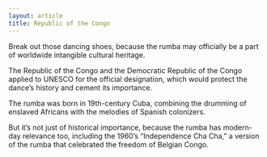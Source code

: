 ```yaml
---
layout: article
title: Republic of the Congo
---
```


Break out those dancing shoes, because the rumba may officially be a part of worldwide intangible cultural heritage.

The Republic of the Congo and the Democratic Republic of the Congo applied to UNESCO for the official designation, which would protect the dance’s history and cement its importance.

The rumba was born in 19th-century Cuba, combining the drumming of enslaved Africans with the melodies of Spanish colonizers.

But it’s not just of historical importance, because the rumba has modern-day relevance too, including the 1960’s “Independence Cha Cha,” a version of the rumba that celebrated the freedom of Belgian Congo.
